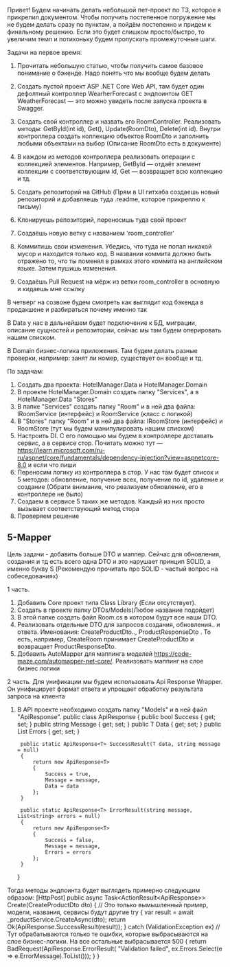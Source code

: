 Привет! Будем начинать делать небольшой пет-проект по ТЗ, которое я прикрепил документом. Чтобы получить постепенное погружение мы не будем делать сразу по пунктам, а пойдём постепенно и придем к финальному решению. Если это будет слишком просто/быстро, то увеличим темп и потихоньку будем пропускать промежуточные шаги.

Задачи на первое время:
1. Прочитать небольшую статью, чтобы получить самое базовое понимание о бэкенде. Надо понять что мы вообще будем делать
2. Создать пустой проект ASP .NET Core Web API, там будет один дефолтный контроллер WearherForecast с эндпоинтом GET WeatherForecast 
— это можно увидеть после запуска проекта в Swagger. 

3. Создать свой контроллер и назвать его RoomController. Реализовать методы: GetById(int id), Get(), Update(RoomDto), Delete(int id). 
Внутри контроллера создать коллекцию объектов RoomDto и заполнить любыми объектами на выбор (Описание RoomDto есть в документе)


4. В каждом из методов контроллера реализовать операции с коллекцией элементов. Например, GetById — отдаёт элемент коллекции с соответствующим id, 
Get — возвращает всю коллекцию и тд.

5. Создать репозиторий на GitHub (Прям в UI гитхаба создаешь новый репозиторий и добавляешь туда .readme, которое прикреплю к письму)
6. Клонируешь репозиторий, переносишь туда свой проект
7. Создаёшь новую ветку с названием 'room_controller'
8. Коммитишь свои изменения. Убедись, что туда не попал никакой мусор и находится только код. 
В названии коммита должно быть отражено то, что ты поменял в рамках этого коммита на английском языке. Затем пушишь изменения.

9. Создаёшь Pull Request на мёрж из ветки room_controller в основную и кидаешь мне ссылку

В четверг на созвоне будем смотреть как выглядит код бэкенда в продакшене и разбираться почему именно так


В Data у нас в дальнейшем будет подключение к БД, миграции, описание сущностей и репозитории, сейчас мы там будем оперировать нашим списком.

В Domain бизнес-логика приложения. Там будем делать разные проверки, например: занят ли номер, существует он вообще и тд.

По задачам:
1. Создать два проекта: HotelManager.Data и HotelManager.Domain
2. В проекте HotelManager.Domain создать папку "Services", а в HotelManager.Data "Stores"
3. В папке "Services" создать папку "Room" и в ней два файла: IRoomService (интерфейс) и RoomService (класс с логикой)
4. В "Stores" папку "Room" и в ней два файла: IRoomStore (интерфейс) и RoomStore (тут мы будем манипулировать нашим списком)
5. Настроить DI. С его помощью мы будем в контроллере доставать сервис, а в сервисе стор. Почитать можно тут — https://learn.microsoft.com/ru-ru/aspnet/core/fundamentals/dependency-injection?view=aspnetcore-8.0 и если что пиши
6. Переносим логику из контроллера в стор. У нас там будет список и 5 методов: обновление, получение всех, получение по id, удаление и создание (Обрати внимание, что реализуем обновление, его в контроллере не было)
7. Создаем в сервисе 5 таких же методов. Каждый из них просто вызывает соответствующий метод стора
8. Проверяем решение


## 5-Mapper

Цель задачи - добавить больше DTO и маппер. 
Сейчас для обновления, создания и тд есть всего одна DTO и это нарушает принцип SOLID, а именно букву S 
(Рекомендую прочитать про SOLID - частый вопрос на собеседованиях)

1 часть.
1. Добавить Core проект типа Class Library (Если отсутствует). 
2. Создать в проекте папку DTOs/Models(Любое название подойдет)
3. В этой папке создать файл Room.cs в котором будут все наши DTO.
4. Реализовать отдельные DTO для запросов создания, обновления.. и ответа. Именования: CreateProductDto.., ProductResponseDto    . 
   То есть, например, CreateRoom принимает CreateProductDto и возвращает ProductResponseDto.
5. Добавить AutoMapper для маппинга моделей https://code-maze.com/automapper-net-core/. Реализовать маппинг на слое бизнес логики

2 часть. 
Для унификации мы будем использовать Api Response Wrapper. Он унифицирует формат ответа и упрощает обработку результата запроса на клиента

1. В API проекте необходимо создать папку "Models" и в ней файл "ApiResponse".
    public class ApiResponse<T>
    {
        public bool Success { get; set; }
        public string Message { get; set; }
        public T Data { get; set; }
        public List<string> Errors { get; set; }

        public static ApiResponse<T> SuccessResult(T data, string message = null)
        {
            return new ApiResponse<T>
            {
                Success = true,
                Message = message,
                Data = data
            };
        }

        public static ApiResponse<T> ErrorResult(string message, List<string> errors = null)
        {
            return new ApiResponse<T>
            {
                Success = false,
                Message = message,
                Errors = errors
            };
        }
    }

Тогда методы эндпоинта будет выглядеть примерно следующим образом:
[HttpPost]
public async Task<ActionResult<ApiResponse<ProductResponseDto>>> Create(CreateProductDto dto)
{
	// Это только вымышленный пример, модели, названия, сервисы будут другие
    try
    {
        var result = await _productService.CreateAsync(dto);
        return Ok(ApiResponse<ProductResponseDto>.SuccessResult(result));
    }
    catch (ValidationException ex) // Тут обрабатываются только те ошибки, которые выбрасываются на слое бизнес-логики. На все остальные выбрасывается 500
    {
        return BadRequest(ApiResponse<ProductResponseDto>.ErrorResult(
            "Validation failed", 
            ex.Errors.Select(e => e.ErrorMessage).ToList()));
    }
}
